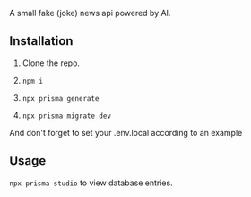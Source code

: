A small fake (joke) news api powered by AI.

## Installation

1. Clone the repo.

2. `npm i`

3. `npx prisma generate`

4. `npx prisma migrate dev`

And don't forget to set your .env.local according to an example

## Usage

`npx prisma studio` to view database entries.
